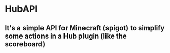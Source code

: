 # HubAPI
## It's a simple API for Minecraft (spigot) to simplify some actions in a Hub plugin (like the scoreboard)
